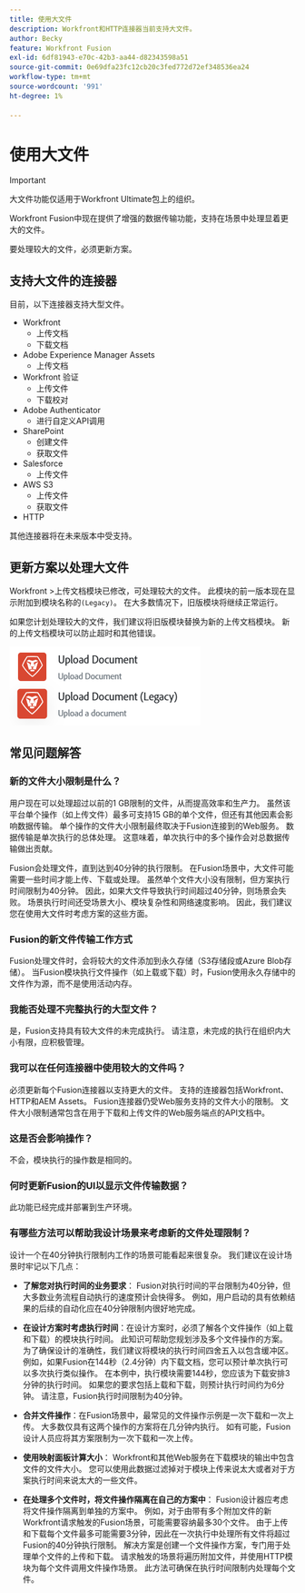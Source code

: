 ```yaml
---
title: 使用大文件
description: Workfront和HTTP连接器当前支持大文件。
author: Becky
feature: Workfront Fusion
exl-id: 6df81943-e70c-42b3-aa44-d82343598a51
source-git-commit: 0e69dfa23fc12cb20c3fed772d72ef348536ea24
workflow-type: tm+mt
source-wordcount: '991'
ht-degree: 1%

---
```


# 使用大文件

>[!IMPORTANT]
>
>大文件功能仅适用于Workfront Ultimate包上的组织。

Workfront Fusion中现在提供了增强的数据传输功能，支持在场景中处理显着更大的文件。

要处理较大的文件，必须更新方案。

## 支持大文件的连接器

目前，以下连接器支持大型文件。

* Workfront
   * 上传文档
   * 下载文档
* Adobe Experience Manager Assets
   * 上传文档
* Workfront 验证
   * 上传文件
   * 下载校对
* Adobe Authenticator
   * 进行自定义API调用
* SharePoint
   * 创建文件
   * 获取文件
* Salesforce
   * 上传文件
* AWS S3
   * 上传文件
   * 获取文件
* HTTP

其他连接器将在未来版本中受支持。

## 更新方案以处理大文件

Workfront >上传文档模块已修改，可处理较大的文件。 此模块的前一版本现在显示附加到模块名称的`(Legacy)`。 在大多数情况下，旧版模块将继续正常运行。

如果您计划处理较大的文件，我们建议将旧版模块替换为新的上传文档模块。 新的上传文档模块可以防止超时和其他错误。

![上载文档](assets/new-upload-document.png)

## 常见问题解答

### 新的文件大小限制是什么？

用户现在可以处理超过以前的1 GB限制的文件，从而提高效率和生产力。  虽然该平台单个操作（如上传文件）最多可支持15 GB的单个文件，但还有其他因素会影响数据传输。 单个操作的文件大小限制最终取决于Fusion连接到的Web服务。 数据传输是单次执行的总体处理。 这意味着，单次执行中的多个操作会对总数据传输做出贡献。

Fusion会处理文件，直到达到40分钟的执行限制。 在Fusion场景中，大文件可能需要一些时间才能上传、下载或处理。 虽然单个文件大小没有限制，但方案执行时间限制为40分钟。 因此，如果大文件导致执行时间超过40分钟，则场景会失败。 场景执行时间还受场景大小、模块复杂性和网络速度影响。 因此，我们建议您在使用大文件时考虑方案的这些方面。

### Fusion的新文件传输工作方式

Fusion处理文件时，会将较大的文件添加到永久存储（S3存储段或Azure Blob存储）。 当Fusion模块执行文件操作（如上载或下载）时，Fusion使用永久存储中的文件作为源，而不是使用活动内存。

### 我能否处理不完整执行的大型文件？

是，Fusion支持具有较大文件的未完成执行。 请注意，未完成的执行在组织内大小有限，应积极管理。

### 我可以在任何连接器中使用较大的文件吗？

必须更新每个Fusion连接器以支持更大的文件。 支持的连接器包括Workfront、HTTP和AEM Assets。 Fusion连接器仍受Web服务支持的文件大小的限制。 文件大小限制通常包含在用于下载和上传文件的Web服务端点的API文档中。

### 这是否会影响操作？

不会，模块执行的操作数是相同的。

### 何时更新Fusion的UI以显示文件传输数据？

此功能已经完成并部署到生产环境。

### 有哪些方法可以帮助我设计场景来考虑新的文件处理限制？

设计一个在40分钟执行限制内工作的场景可能看起来很复杂。 我们建议在设计场景时牢记以下几点：

* **了解您对执行时间的业务要求**： Fusion对执行时间的平台限制为40分钟，但大多数业务流程自动执行的速度预计会快得多。 例如，用户启动的具有依赖结果的后续的自动化应在40分钟限制内很好地完成。
* **在设计方案时考虑执行时间**：在设计方案时，必须了解各个文件操作（如上载和下载）的模块执行时间。 此知识可帮助您规划涉及多个文件操作的方案。  为了确保设计的准确性，我们建议将模块的执行时间四舍五入以包含缓冲区。
例如，如果Fusion在144秒（2.4分钟）内下载文档，您可以预计单次执行可以多次执行类似操作。 在本例中，执行模块需要144秒，您应该为下载安排3分钟的执行时间。 如果您的要求包括上载和下载，则预计执行时间约为6分钟。 请注意，Fusion执行时间限制为40分钟。

* **合并文件操作**：在Fusion场景中，最常见的文件操作示例是一次下载和一次上传。 大多数仅具有这两个操作的方案将在几分钟内执行。 如有可能，Fusion设计人员应将其方案限制为一次下载和一次上传。

* **使用映射面板计算大小**： Workfront和其他Web服务在下载模块的输出中包含文件的文件大小。 您可以使用此数据过滤掉对于模块上传来说太大或者对于方案执行时间来说太大的一些文件。

* **在处理多个文件时，将文件操作隔离在自己的方案中**： Fusion设计器应考虑将文件操作隔离到单独的方案中。 例如，对于由带有多个附加文件的新Workfront请求触发的Fusion场景，可能需要容纳最多30个文件。 由于上传和下载每个文件最多可能需要3分钟，因此在一次执行中处理所有文件将超过Fusion的40分钟执行限制。 解决方案是创建一个文件操作方案，专门用于处理单个文件的上传和下载。 请求触发的场景将遍历附加文件，并使用HTTP模块为每个文件调用文件操作场景。 此方法可确保在执行时间限制内处理每个文件。

<!--
## Connectors that do not support large files

Some Fusion connectors do not support large files. For these connectors, Fusion's total processing capacity for files is **1 GB**. 

This limit is based on a total memory cost. Every operation contributes to that cost. If a single file of 400 MB is downloaded and uploaded then the total cost to the file capacity would be 800 MB.

The following connectors do **not** support large files. 

* Archive
* Box
* Convert
* CSV
* Datastores
* Flow control
* FTP
* JSON
* JWT
* Markdown
* Math
* Microsoft Word templates
* MIME
* Microsoft SQL
* SFTP
* Adobe Acrobat Sign
* SOAP
* Tools
* XML

If a connector is not on this list, it does not support large files. For these connectors, Fusion's total processing capacity for files is **1 GB**. 

This limit is based on a total memory cost. Every operation contributes to that cost. If a single file of 400 MB is downloaded and uploaded then the total cost to the file capacity would be 800 MB.-->






<!--## Connectors that support large files

The following connectors support large files.

Workfront
HTTP
Webhooks
Salesforce
Microsoft Email
Workfront Proof
AEM Assets
Email
Slack
Jira
Microsoft Excel
SharePoint
Frame.io
Adobe PDF Services
Marketo
Azure Devops 
Google Email
Jira Server
Google Sheets
Microsoft OneDrive
ServiceNow 
AWS S3
Bynder
OneDrive Business
Adobe Authenticator
Google Drive
Microsoft Dynamics
Google Docs
NetSuite
Airtable
Azure AD
QuickBase 
Adobe Target
Adobe Campaign Classic
Microsoft Calendar
Workfront Planning
HubSpot CRM  
DropBox
Cloud Convert
Egnyte
Adobe Firefly
OpenAI / Chat GPT
Allocadia
Cvent
GitLab 
Google Team Drive
Google Calendar
Workfront SDL Managed Translation
Widen
Workfront Boards
Google Slides
Qualtrics
Microsoft Power BI
Adobe Photoshop
Anaplan
DocuSign 
MariaDB
Adobe Creative Cloud Libraries
Figma
AEM Forms
Datadog
GitHub 
Google Forms
Adobe I/O Events
Trello
Workday
Adobe Journey Optimizer
Adobe Lightroom


If a file is not on this list, it does not support large files. For these connectors, Fusion's total processing capacity for files is **1 GB**. 

This limit is based on a total memory cost. Every operation contributes to that cost. If a single file of 400 MB is downloaded and uploaded then the total cost to the file capacity would be 800 MB.

-->
